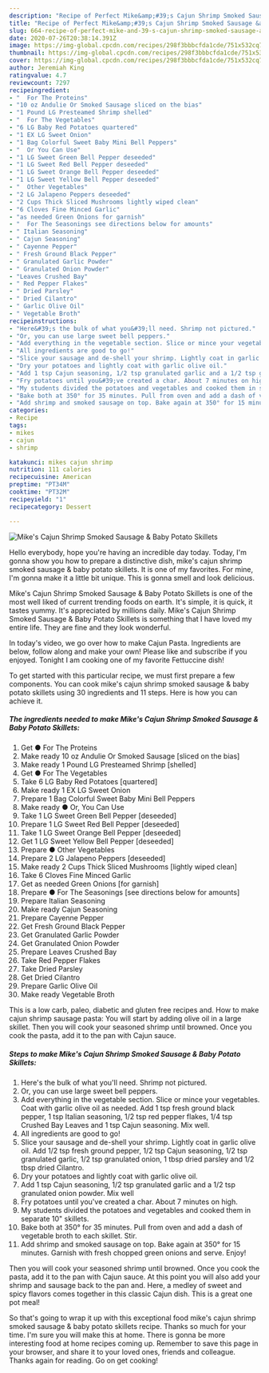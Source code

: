 ```yaml
---
description: "Recipe of Perfect Mike&amp;#39;s Cajun Shrimp Smoked Sausage &amp;amp; Baby Potato Skillets"
title: "Recipe of Perfect Mike&amp;#39;s Cajun Shrimp Smoked Sausage &amp;amp; Baby Potato Skillets"
slug: 664-recipe-of-perfect-mike-and-39-s-cajun-shrimp-smoked-sausage-and-amp-baby-potato-skillets
date: 2020-07-26T20:38:14.391Z
image: https://img-global.cpcdn.com/recipes/298f3bbbcfda1cde/751x532cq70/mikes-cajun-shrimp-smoked-sausage-baby-potato-skillets-recipe-main-photo.jpg
thumbnail: https://img-global.cpcdn.com/recipes/298f3bbbcfda1cde/751x532cq70/mikes-cajun-shrimp-smoked-sausage-baby-potato-skillets-recipe-main-photo.jpg
cover: https://img-global.cpcdn.com/recipes/298f3bbbcfda1cde/751x532cq70/mikes-cajun-shrimp-smoked-sausage-baby-potato-skillets-recipe-main-photo.jpg
author: Jeremiah King
ratingvalue: 4.7
reviewcount: 7297
recipeingredient:
- "  For The Proteins"
- "10 oz Andulie Or Smoked Sausage sliced on the bias"
- "1 Pound LG Presteamed Shrimp shelled"
- "  For The Vegetables"
- "6 LG Baby Red Potatoes quartered"
- "1 EX LG Sweet Onion"
- "1 Bag Colorful Sweet Baby Mini Bell Peppers"
- "  Or You Can Use"
- "1 LG Sweet Green Bell Pepper deseeded"
- "1 LG Sweet Red Bell Pepper deseeded"
- "1 LG Sweet Orange Bell Pepper deseeded"
- "1 LG Sweet Yellow Bell Pepper deseeded"
- "  Other Vegetables"
- "2 LG Jalapeno Peppers deseeded"
- "2 Cups Thick Sliced Mushrooms lightly wiped clean"
- "6 Cloves Fine Minced Garlic"
- "as needed Green Onions for garnish"
- "  For The Seasonings see directions below for amounts"
- " Italian Seasoning"
- " Cajun Seasoning"
- " Cayenne Pepper"
- " Fresh Ground Black Pepper"
- " Granulated Garlic Powder"
- " Granulated Onion Powder"
- "Leaves Crushed Bay"
- " Red Pepper Flakes"
- " Dried Parsley"
- " Dried Cilantro"
- " Garlic Olive Oil"
- " Vegetable Broth"
recipeinstructions:
- "Here&#39;s the bulk of what you&#39;ll need. Shrimp not pictured."
- "Or, you can use large sweet bell peppers."
- "Add everything in the vegetable section. Slice or mince your vegetables. Coat with garlic olive oil as needed. Add 1 tsp fresh ground black pepper, 1 tsp Italian seasoning, 1/2 tsp red pepper flakes, 1/4 tsp Crushed Bay Leaves and 1 tsp Cajun seasoning. Mix well."
- "All ingredients are good to go!"
- "Slice your sausage and de-shell your shrimp. Lightly coat in garlic olive oil. Add 1/2 tsp fresh ground pepper, 1/2 tsp Cajun seasoning, 1/2 tsp granulated garlic, 1/2 tsp granulated onion, 1 tbsp dried parsley and 1/2 tbsp dried Cilantro."
- "Dry your potatoes and lightly coat with garlic olive oil."
- "Add 1 tsp Cajun seasoning, 1/2 tsp granulated garlic and a 1/2 tsp granulated onion powder. Mix well"
- "Fry potatoes until you&#39;ve created a char. About 7 minutes on high."
- "My students divided the potatoes and vegetables and cooked them in separate 10&#34; skillets."
- "Bake both at 350° for 35 minutes. Pull from oven and add a dash of vegetable broth to each skillet. Stir."
- "Add shrimp and smoked sausage on top. Bake again at 350° for 15 minutes. Garnish with fresh chopped green onions and serve. Enjoy!"
categories:
- Recipe
tags:
- mikes
- cajun
- shrimp

katakunci: mikes cajun shrimp 
nutrition: 111 calories
recipecuisine: American
preptime: "PT34M"
cooktime: "PT32M"
recipeyield: "1"
recipecategory: Dessert

---
```



![Mike&#39;s Cajun Shrimp Smoked Sausage &amp; Baby Potato Skillets](https://img-global.cpcdn.com/recipes/298f3bbbcfda1cde/751x532cq70/mikes-cajun-shrimp-smoked-sausage-baby-potato-skillets-recipe-main-photo.jpg)

Hello everybody, hope you're having an incredible day today. Today, I'm gonna show you how to prepare a distinctive dish, mike&#39;s cajun shrimp smoked sausage &amp; baby potato skillets. It is one of my favorites. For mine, I'm gonna make it a little bit unique. This is gonna smell and look delicious.

Mike&#39;s Cajun Shrimp Smoked Sausage &amp; Baby Potato Skillets is one of the most well liked of current trending foods on earth. It's simple, it is quick, it tastes yummy. It's appreciated by millions daily. Mike&#39;s Cajun Shrimp Smoked Sausage &amp; Baby Potato Skillets is something that I have loved my entire life. They are fine and they look wonderful.

In today&#39;s video, we go over how to make Cajun Pasta. Ingredients are below, follow along and make your own! Please like and subscribe if you enjoyed. Tonight I am cooking one of my favorite Fettuccine dish!


To get started with this particular recipe, we must first prepare a few components. You can cook mike&#39;s cajun shrimp smoked sausage &amp; baby potato skillets using 30 ingredients and 11 steps. Here is how you can achieve it.

<!--inarticleads1-->

##### The ingredients needed to make Mike&#39;s Cajun Shrimp Smoked Sausage &amp; Baby Potato Skillets:

1. Get  ● For The Proteins
1. Make ready 10 oz Andulie Or Smoked Sausage [sliced on the bias]
1. Make ready 1 Pound LG Presteamed Shrimp [shelled]
1. Get  ● For The Vegetables
1. Take 6 LG Baby Red Potatoes [quartered]
1. Make ready 1 EX LG Sweet Onion
1. Prepare 1 Bag Colorful Sweet Baby Mini Bell Peppers
1. Make ready  ● Or, You Can Use
1. Take 1 LG Sweet Green Bell Pepper [deseeded]
1. Prepare 1 LG Sweet Red Bell Pepper [deseeded]
1. Take 1 LG Sweet Orange Bell Pepper [deseeded]
1. Get 1 LG Sweet Yellow Bell Pepper [deseeded]
1. Prepare  ● Other Vegetables
1. Prepare 2 LG Jalapeno Peppers [deseeded]
1. Make ready 2 Cups Thick Sliced Mushrooms [lightly wiped clean]
1. Take 6 Cloves Fine Minced Garlic
1. Get as needed Green Onions [for garnish]
1. Prepare  ● For The Seasonings [see directions below for amounts]
1. Prepare  Italian Seasoning
1. Make ready  Cajun Seasoning
1. Prepare  Cayenne Pepper
1. Get  Fresh Ground Black Pepper
1. Get  Granulated Garlic Powder
1. Get  Granulated Onion Powder
1. Prepare Leaves Crushed Bay
1. Take  Red Pepper Flakes
1. Take  Dried Parsley
1. Get  Dried Cilantro
1. Prepare  Garlic Olive Oil
1. Make ready  Vegetable Broth


This is a low carb, paleo, diabetic and gluten free recipes and. How to make cajun shrimp sausage pasta: You will start by adding olive oil in a large skillet. Then you will cook your seasoned shrimp until browned. Once you cook the pasta, add it to the pan with Cajun sauce. 

<!--inarticleads2-->

##### Steps to make Mike&#39;s Cajun Shrimp Smoked Sausage &amp; Baby Potato Skillets:

1. Here&#39;s the bulk of what you&#39;ll need. Shrimp not pictured.
1. Or, you can use large sweet bell peppers.
1. Add everything in the vegetable section. Slice or mince your vegetables. Coat with garlic olive oil as needed. Add 1 tsp fresh ground black pepper, 1 tsp Italian seasoning, 1/2 tsp red pepper flakes, 1/4 tsp Crushed Bay Leaves and 1 tsp Cajun seasoning. Mix well.
1. All ingredients are good to go!
1. Slice your sausage and de-shell your shrimp. Lightly coat in garlic olive oil. Add 1/2 tsp fresh ground pepper, 1/2 tsp Cajun seasoning, 1/2 tsp granulated garlic, 1/2 tsp granulated onion, 1 tbsp dried parsley and 1/2 tbsp dried Cilantro.
1. Dry your potatoes and lightly coat with garlic olive oil.
1. Add 1 tsp Cajun seasoning, 1/2 tsp granulated garlic and a 1/2 tsp granulated onion powder. Mix well
1. Fry potatoes until you&#39;ve created a char. About 7 minutes on high.
1. My students divided the potatoes and vegetables and cooked them in separate 10&#34; skillets.
1. Bake both at 350° for 35 minutes. Pull from oven and add a dash of vegetable broth to each skillet. Stir.
1. Add shrimp and smoked sausage on top. Bake again at 350° for 15 minutes. Garnish with fresh chopped green onions and serve. Enjoy!


Then you will cook your seasoned shrimp until browned. Once you cook the pasta, add it to the pan with Cajun sauce. At this point you will also add your shrimp and sausage back to the pan and. Here, a medley of sweet and spicy flavors comes together in this classic Cajun dish. This is a great one pot meal! 

So that's going to wrap it up with this exceptional food mike&#39;s cajun shrimp smoked sausage &amp; baby potato skillets recipe. Thanks so much for your time. I'm sure you will make this at home. There is gonna be more interesting food at home recipes coming up. Remember to save this page in your browser, and share it to your loved ones, friends and colleague. Thanks again for reading. Go on get cooking!
